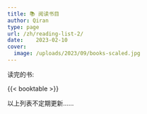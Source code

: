 ```yaml
---
title: 📚 阅读书目   
author: Qiran
type: page
url: /zh/reading-list-2/
date:    2023-02-10
cover:
  image: /uploads/2023/09/books-scaled.jpg
---
```

读完的书:

{{< booktable >}}

以上列表不定期更新……

